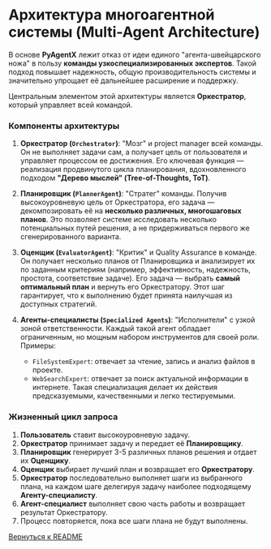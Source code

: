 # Архитектура многоагентной системы (Multi-Agent Architecture)

В основе **PyAgentX** лежит отказ от идеи единого "агента-швейцарского ножа" в пользу **команды узкоспециализированных экспертов**. Такой подход повышает надежность, общую производительность системы и значительно упрощает её дальнейшее расширение и поддержку.

Центральным элементом этой архитектуры является **Оркестратор**, который управляет всей командой.

### Компоненты архитектуры

1.  **Оркестратор (`Orchestrator`)**: "Мозг" и project manager всей команды. Он не выполняет задачи сам, а получает цель от пользователя и управляет процессом ее достижения. Его ключевая функция — реализация продвинутого цикла планирования, вдохновленного подходом **"Дерево мыслей" (Tree-of-Thoughts, ToT)**.

2.  **Планировщик (`PlannerAgent`)**: "Стратег" команды. Получив высокоуровневую цель от Оркестратора, его задача — декомпозировать её на **несколько различных, многошаговых планов**. Это позволяет системе исследовать несколько потенциальных путей решения, а не придерживаться первого же сгенерированного варианта.

3.  **Оценщик (`EvaluatorAgent`)**: "Критик" и Quality Assurance в команде. Он получает несколько планов от Планировщика и анализирует их по заданным критериям (например, эффективность, надежность, простота, соответствие задаче). Его задача — выбрать **самый оптимальный план** и вернуть его Оркестратору. Этот шаг гарантирует, что к выполнению будет принята наилучшая из доступных стратегий.

4.  **Агенты-специалисты (`Specialized Agents`)**: "Исполнители" с узкой зоной ответственности. Каждый такой агент обладает ограниченным, но мощным набором инструментов для своей роли. Примеры:
    *   `FileSystemExpert`: отвечает за чтение, запись и анализ файлов в проекте.
    *   `WebSearchExpert`: отвечает за поиск актуальной информации в интернете.
    Такая специализация делает их действия предсказуемыми, качественными и легко тестируемыми.

### Жизненный цикл запроса

1.  **Пользователь** ставит высокоуровневую задачу.
2.  **Оркестратор** принимает задачу и передает её **Планировщику**.
3.  **Планировщик** генерирует 3-5 различных планов решения и отдает их **Оценщику**.
4.  **Оценщик** выбирает лучший план и возвращает его **Оркестратору**.
5.  **Оркестратор** последовательно выполняет шаги из выбранного плана, на каждом шаге делегируя задачу наиболее подходящему **Агенту-специалисту**.
6.  **Агент-специалист** выполняет свою часть работы и возвращает результат Оркестратору.
7.  Процесс повторяется, пока все шаги плана не будут выполнены.

[Вернуться к README](../README.md) 